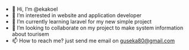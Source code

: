 - 👋 Hi, I’m @ekakoel
- 👀 I’m interested in website and application developer
- 🌱 I’m currently learning laravel for my new simple project
- 💞️ I’m looking to collaborate on my project to make system information about tourisem
- 📫 How to reach me? just send me email on guseka80@gmail.com

<!---
ekakoel/ekakoel is a ✨ special ✨ repository because its `README.md` (this file) appears on your GitHub profile.
You can click the Preview link to take a look at your changes.
--->
